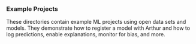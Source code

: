 ### Example Projects

These directories contain example ML projects using open data sets and models. They demonstrate how to register a model 
with Arthur and how to log predictions, enable explanations, monitor for bias, and more.
